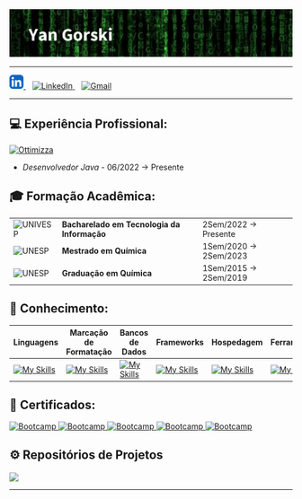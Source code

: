 <img src="https://raw.githubusercontent.com/YanGORSKI/YanGORSKI/main/README%20BANNER.png" alt="UNESP">

______

<div>
<a href="https://www.linkedin.com/in/yan-gorski/" target="_blank">
        <img src="https://raw.githubusercontent.com/tandpfun/skill-icons/59059d9d1a2c092696dc66e00931cc1181a4ce1f/icons/LinkedIn.svg" alt="LinkedIn" width="25px" height="25px">
    </a>
&nbsp;&nbsp;
<a href="[https://www.linkedin.com/in/yan-gorski/](https://web.dio.me/users/yangorski93)" target="_blank">
        <img src="https://hermes.digitalinnovation.one/assets/diome/logo-full.svg" alt="LinkedIn" width="25px" height="25px">
    </a>
&nbsp;&nbsp;
    <a href="mailto:gorski.yan.93@gmail.com">
        <img src="https://upload.wikimedia.org/wikipedia/commons/7/7e/Gmail_icon_%282020%29.svg" alt="Gmail" width="25px" height="25px">
    </a>
</div>

________

## 💻 Experiência Profissional:
<div>
<a href="https://ottimizza.com.br" target="_blank">
        <img src="https://ottimizza.com.br/wp-content/uploads/2016/03/logo-default.png" alt="Ottimizza" height="50px">
</a>
</div>

- *Desenvolvedor Java* - 06/2022 → Presente

## 🎓 Formação Acadêmica:
<table style="border: none;">
    <tr>
        <td style="border: none;"><img src="https://yt3.googleusercontent.com/ytc/APkrFKbAeZX3MfhylA7vRcY7d0dlnqbl7yxRsf6wbeornw=s900-c-k-c0x00ffffff-no-rj" alt="UNIVESP" height="50px"></td>
        <td style="border: none;"><strong>Bacharelado em Tecnologia da Informação</strong></td>
      <td style="border: none;">2Sem/2022 → Presente</td>
    </tr>
  <tr>
        <td style="border: none;"><img src="https://logodownload.org/wp-content/uploads/2015/02/unesp-logo-12.png" alt="UNESP" height="50px"></td>
        <td style="border: none;"><strong>Mestrado em Química</strong></td>
        <td style="border: none;">1Sem/2020 → 2Sem/2023</td>
    </tr>
  <tr>
        <td style="border: none;"><img src="https://logodownload.org/wp-content/uploads/2015/02/unesp-logo-12.png" alt="UNESP" height="50px"></td>
        <td style="border: none;"><strong>Graduação em Química</strong></td>
        <td style="border: none;">1Sem/2015 → 2Sem/2019</td>
    </tr>
</table>

## 🧠 Conhecimento:
| Linguagens | Marcação de Formatação | Bancos de Dados | Frameworks | Hospedagem | Ferramentas |
| --- | --- | --- | --- | --- | --- |
| [![My Skills](https://skillicons.dev/icons?i=java,py,js,php&theme=light)](https://skillicons.dev) | [![My Skills](https://skillicons.dev/icons?i=md,html,css&theme=light)](https://skillicons.dev) | [![My Skills](https://skillicons.dev/icons?i=postgres,mysql&theme=light)](https://skillicons.dev) | [![My Skills](https://skillicons.dev/icons?i=spring,kafka&theme=light)](https://skillicons.dev) | [![My Skills](https://skillicons.dev/icons?i=heroku,aws&theme=light)](https://skillicons.dev) | [![My Skills](https://skillicons.dev/icons?i=vscode,regex,github,postman&theme=light)](https://skillicons.dev)

## 📜 Certificados:
</a>
<a href="https://github.com/YanGORSKI/Bootcamps/blob/main/Santander%20Bootcamp%202023%20-%20Backend%20Java.pdf" target="_blank">
        <img src="https://hermes.dio.me/tracks/9631898e-a83c-4c04-aefd-a782ead2db8f.png" alt="Bootcamp" width="100px">
</a>

<a href="https://github.com/YanGORSKI/Bootcamps/blob/main/Banco%20PAN%20Java%20Developer.pdf" target="_blank">
        <img src="https://hermes.dio.me/tracks/608ecefd-1d10-42ea-9f58-3e7a4548ab3e.png" alt="Bootcamp" width="100px">
</a>
<a href="https://github.com/YanGORSKI/Bootcamps/blob/main/GFT%20Start%20%235%20Java.pdf" target="_blank">
        <img src="https://hermes.dio.me/tracks/6e1f59b9-2207-40b8-8cd4-feef0e668832.png" alt="Bootcamp" width="100px">
</a>
<a href="https://github.com/YanGORSKI/Bootcamps/blob/main/GFT%20Quality%20Assurance%20%231.pdf" target="_blank">
        <img src="https://hermes.dio.me/tracks/936b7d01-ec68-409b-9db7-e1a5c06a3efe.png" alt="Bootcamp" width="100px">
</a>
<a href="https://github.com/YanGORSKI/Bootcamps/blob/main/GFT%20Start%20%234%20Java.pdf" target="_blank">
        <img src="https://hermes.dio.me/tracks/f8bc60f2-9ca1-4389-be8b-dd0a18827f8c.png" alt="Bootcamp" width="100px">
</a>

## ⚙️ Repositórios de Projetos

<a href=""> <img align="center" src="https://github-readme-stats-sigma-five.vercel.app/api/top-langs/?username=YanGORSKI&theme=merko&line_height=40&layout=compact"/> </a>

---
